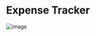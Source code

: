 # Expense Tracker

![image](https://github.com/parita2003/Expense-Tracker/assets/126491686/a6ffdaad-c333-4604-a750-579aadd1fb22)


